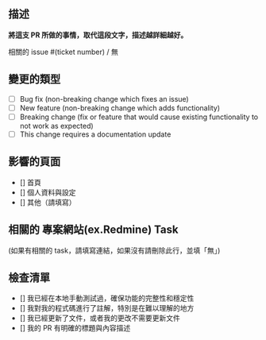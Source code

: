 ## 描述

**將這支 PR 所做的事情，取代這段文字，描述越詳細越好。**

相關的 issue #(ticket number) / 無

## 變更的類型

- [ ] Bug fix (non-breaking change which fixes an issue)
- [ ] New feature (non-breaking change which adds functionality)
- [ ] Breaking change (fix or feature that would cause existing functionality to not work as expected)
- [ ] This change requires a documentation update

## 影響的頁面

- [] 首頁
- [] 個人資料與設定
- [] 其他（請填寫）

## 相關的 專案網站(ex.Redmine) Task

(如果有相關的 task，請填寫連結，如果沒有請刪除此行，並填「無」)

## 檢查清單

- [] 我已經在本地手動測試過，確保功能的完整性和穩定性
- [] 我對我的程式碼進行了註解，特別是在難以理解的地方
- [] 我已經更新了文件，或者我的更改不需要更新文件
- [] 我的 PR 有明確的標題與內容描述